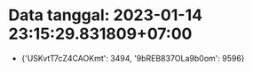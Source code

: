 # Data tanggal: 2023-01-14 23:15:29.831809+07:00

* {'USKvtT7cZ4CAOKmt': 3494, '9bREB837OLa9b0om': 9596}
